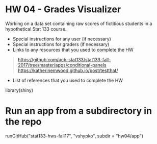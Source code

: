 # HW 04 - Grades Visualizer

Working on a data set containing raw scores of fictitious students in a hypothetical Stat 133 course.

- Special instructions for any user (if necessary)
- Special instructions for graders (if necessary)
- Links to any resources that you used to complete the HW

>https://github.com/ucb-stat133/stat133-fall-2017/tree/master/apps/conditional-panels
>https://katherinemwood.github.io/post/testthat/

- List of references that you used to complete the HW

library(shiny)
# Run an app from a subdirectory in the repo
runGitHub("stat133-hws-fall17", "vshypko", subdir = "hw04/app")